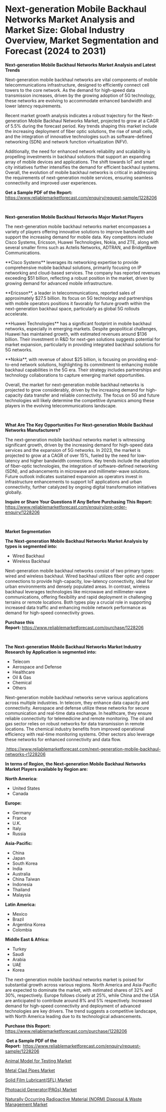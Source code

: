 <p><h1>Next-generation Mobile Backhaul Networks Market Analysis and Market Size: Global Industry Overview, Market Segmentation and Forecast (2024 to 2031)</h1></p><p><strong>Next-generation Mobile Backhaul Networks Market Analysis and Latest Trends</strong></p>
<p><p>Next-generation mobile backhaul networks are vital components of mobile telecommunications infrastructure, designed to efficiently connect cell towers to the core network. As the demand for high-speed data transmission increases, driven by the growing adoption of 5G technology, these networks are evolving to accommodate enhanced bandwidth and lower latency requirements. </p><p>Recent market growth analysis indicates a robust trajectory for the Next-generation Mobile Backhaul Networks Market, projected to grow at a CAGR of 5.5% during the forecast period. Key trends shaping this market include the increasing deployment of fiber optic solutions, the rise of small cells, and the integration of innovative technologies such as software-defined networking (SDN) and network function virtualization (NFV). </p><p>Additionally, the need for enhanced network reliability and scalability is propelling investments in backhaul solutions that support an expanding array of mobile devices and applications. The shift towards IoT and smart city initiatives further intensifies the demand for efficient backhaul systems. Overall, the evolution of mobile backhaul networks is critical in addressing the requirements of next-generation mobile services, ensuring seamless connectivity and improved user experiences.</p></p>
<p><strong>Get a Sample PDF of the Report:&nbsp;</strong> <a href="https://www.reliablemarketforecast.com/enquiry/request-sample/1228206?utm_campaign=1108&utm_medium=2&utm_source=Github&utm_content=ia&utm_term=15102024&utm_id=next-generation-mobile-backhaul-networks">https://www.reliablemarketforecast.com/enquiry/request-sample/1228206</a></p>
<p>&nbsp;</p>
<p><strong>Next-generation Mobile Backhaul Networks Major Market Players</strong></p>
<p><p>The next-generation mobile backhaul networks market encompasses a variety of players offering innovative solutions to improve bandwidth and support the increasing demand for mobile data. Key competitors include Cisco Systems, Ericsson, Huawei Technologies, Nokia, and ZTE, along with several smaller firms such as Actelis Networks, ADTRAN, and BridgeWave Communications.</p><p>**Cisco Systems** leverages its networking expertise to provide comprehensive mobile backhaul solutions, primarily focusing on IP networking and cloud-based services. The company has reported revenues exceeding $51 billion, reflecting a robust position in the market, driven by growing demand for advanced mobile infrastructure.</p><p>**Ericsson**, a leader in telecommunications, reported sales of approximately $27.5 billion. Its focus on 5G technology and partnerships with mobile operators positions it favorably for future growth within the next-generation backhaul space, particularly as global 5G rollouts accelerate.</p><p>**Huawei Technologies** has a significant footprint in mobile backhaul networks, especially in emerging markets. Despite geopolitical challenges, Huawei has maintained growth, with estimated revenues around $136 billion. Their investment in R&D for next-gen solutions suggests potential for market expansion, particularly in providing integrated backhaul solutions for 5G networks.</p><p>**Nokia**, with revenue of about $25 billion, is focusing on providing end-to-end network solutions, highlighting its commitment to enhancing mobile backhaul capabilities in the 5G era. Their strategy includes partnerships and technology collaborations to capture emerging market opportunities.</p><p>Overall, the market for next-generation mobile backhaul networks is projected to grow considerably, driven by the increasing demand for high-capacity data transfer and reliable connectivity. The focus on 5G and future technologies will likely determine the competitive dynamics among these players in the evolving telecommunications landscape.</p></p>
<p>&nbsp;</p>
<p><strong>What Are The Key Opportunities For Next-generation Mobile Backhaul Networks Manufacturers?</strong></p>
<p><p>The next-generation mobile backhaul networks market is witnessing significant growth, driven by the increasing demand for high-speed data services and the expansion of 5G networks. In 2023, the market is projected to grow at a CAGR of over 15%, fueled by the need for low-latency and higher bandwidth connections. Key trends include the adoption of fiber-optic technologies, the integration of software-defined networking (SDN), and advancements in microwave and millimeter-wave solutions. Future outlook indicates sustained expansion as operators invest in infrastructure enhancements to support IoT applications and urban connectivity, further catalyzed by ongoing digital transformation initiatives globally.</p></p>
<p><strong>Inquire or Share Your Questions If Any Before Purchasing This Report:</strong> <a href="https://www.reliablemarketforecast.com/enquiry/pre-order-enquiry/1228206?utm_campaign=1108&utm_medium=2&utm_source=Github&utm_content=ia&utm_term=15102024&utm_id=next-generation-mobile-backhaul-networks">https://www.reliablemarketforecast.com/enquiry/pre-order-enquiry/1228206</a></p>
<p>&nbsp;</p>
<p><strong>Market Segmentation</strong></p>
<p><strong>The Next-generation Mobile Backhaul Networks Market Analysis by types is segmented into:</strong></p>
<p><ul><li>Wired Backhaul</li><li>Wireless Backhaul</li></ul></p>
<p><p>Next-generation mobile backhaul networks consist of two primary types: wired and wireless backhaul. Wired backhaul utilizes fiber optic and copper connections to provide high-capacity, low-latency connectivity, ideal for urban environments and densely populated areas. In contrast, wireless backhaul leverages technologies like microwave and millimeter-wave communications, offering flexibility and rapid deployment in challenging terrains or remote locations. Both types play a crucial role in supporting increased data traffic and enhancing mobile network performance as demand for high-speed connectivity grows.</p></p>
<p><strong>Purchase this Report:&nbsp;</strong><a href="https://www.reliablemarketforecast.com/purchase/1228206?utm_campaign=1108&utm_medium=2&utm_source=Github&utm_content=ia&utm_term=15102024&utm_id=next-generation-mobile-backhaul-networks">https://www.reliablemarketforecast.com/purchase/1228206</a></p>
<p>&nbsp;</p>
<p><strong>The Next-generation Mobile Backhaul Networks Market Industry Research by Application is segmented into:</strong></p>
<p><ul><li>Telecom</li><li>Aerospace and Defense</li><li>Healthcare</li><li>Oil & Gas</li><li>Chemical</li><li>Others</li></ul></p>
<p><p>Next-generation mobile backhaul networks serve various applications across multiple industries. In telecom, they enhance data capacity and connectivity. Aerospace and defense utilize these networks for secure communication and real-time data exchange. In healthcare, they ensure reliable connectivity for telemedicine and remote monitoring. The oil and gas sector relies on robust networks for data transmission in remote locations. The chemical industry benefits from improved operational efficiency with real-time monitoring systems. Other sectors also leverage these networks for enhanced connectivity and data flow.</p></p>
<p><a href="https://www.reliablemarketforecast.com/next-generation-mobile-backhaul-networks-r1228206?utm_campaign=1108&utm_medium=2&utm_source=Github&utm_content=ia&utm_term=15102024&utm_id=next-generation-mobile-backhaul-networks">&nbsp;https://www.reliablemarketforecast.com/next-generation-mobile-backhaul-networks-r1228206</a></p>
<p><strong>In terms of Region, the Next-generation Mobile Backhaul Networks Market Players available by Region are:</strong></p>
<p>
    <p> <strong> North America: </strong>
        <ul>
            <li>United States</li>
            <li>Canada</li>
        </ul>
        </p> 
    <p> <strong> Europe: </strong>
        <ul>
            <li>Germany</li>
            <li>France</li>
            <li>U.K.</li>
            <li>Italy</li>
            <li>Russia</li>
        </ul>
        </p> 
    <p> <strong> Asia-Pacific: </strong>
        <ul>
            <li>China</li>
            <li>Japan</li>
            <li>South Korea</li>
            <li>India</li>
            <li>Australia</li>
            <li>China Taiwan</li>
            <li>Indonesia</li>
            <li>Thailand</li>
            <li>Malaysia</li>
        </ul>
        </p> 
    <p> <strong> Latin America: </strong>
        <ul>
            <li>Mexico</li>
            <li>Brazil</li>
            <li>Argentina Korea</li>
            <li>Colombia</li>
        </ul>
        </p> 
    <p> <strong> Middle East & Africa: </strong>
        <ul>
            <li>Turkey</li>
            <li>Saudi</li>
            <li>Arabia</li>
            <li>UAE</li>
            <li>Korea</li>
        </ul>
    </p>
    </p>
<p><p>The next-generation mobile backhaul networks market is poised for substantial growth across various regions. North America and Asia-Pacific are expected to dominate the market, with estimated shares of 32% and 30%, respectively. Europe follows closely at 25%, while China and the USA are anticipated to contribute around 8% and 5% respectively. Increased demand for high-speed connectivity and deployment of advanced technologies are key drivers. The trend suggests a competitive landscape, with North America leading due to its technological advancements.</p></p>
<p><strong>Purchase this Report: </strong><a href="https://www.reliablemarketforecast.com/purchase/1228206?utm_campaign=1108&utm_medium=2&utm_source=Github&utm_content=ia&utm_term=15102024&utm_id=next-generation-mobile-backhaul-networks">https://www.reliablemarketforecast.com/purchase/1228206</a></p>
<p>&nbsp;<strong>Get a Sample PDF of the Report:&nbsp;&nbsp;</strong><a href="https://www.reliablemarketforecast.com/enquiry/request-sample/1228206?utm_campaign=1108&utm_medium=2&utm_source=Github&utm_content=ia&utm_term=15102024&utm_id=next-generation-mobile-backhaul-networks">https://www.reliablemarketforecast.com/enquiry/request-sample/1228206</a></p>
<p><strong></strong></p>
<p><p><a href="https://github.com/halkoitweden3/Market-Research-Report-List-1/blob/main/animal-model-for-testing-market.md?utm_campaign=1108&utm_medium=2&utm_source=Github&utm_content=ia&utm_term=15102024&utm_id=next-generation-mobile-backhaul-networks">Animal Model for Testing Market</a></p><p><a href="https://www.linkedin.com/pulse/future-ready-strategic-insights-global-metal-clad-pipes-market-34w6f?trk=public_post_embed_feed-article-content&utm_campaign=1108&utm_medium=2&utm_source=Github&utm_content=ia&utm_term=15102024&utm_id=next-generation-mobile-backhaul-networks">Metal Clad Pipes Market</a></p><p><a href="https://www.linkedin.com/pulse/solid-film-lubricantsfl-market-revolution-2024-2031-trends-mk13f?trk=public_post_embed_feed-article-content&utm_campaign=1108&utm_medium=2&utm_source=Github&utm_content=ia&utm_term=15102024&utm_id=next-generation-mobile-backhaul-networks">Solid Film Lubricant(SFL) Market</a></p><p><a href="https://www.linkedin.com/pulse/photoacid-generatorpags-market-segmentation-applications-tysyf?trk=public_post_embed_feed-article-content&utm_campaign=1108&utm_medium=2&utm_source=Github&utm_content=ia&utm_term=15102024&utm_id=next-generation-mobile-backhaul-networks">Photoacid Generator(PAGs) Market</a></p><p><a href="https://github.com/rozh43oreder/Market-Research-Report-List-1/blob/main/naturally-occurring-radioactive-material-norm-disposal-waste-management-market.md?utm_campaign=1108&utm_medium=2&utm_source=Github&utm_content=ia&utm_term=15102024&utm_id=next-generation-mobile-backhaul-networks">Naturally Occurring Radioactive Material (NORM) Disposal & Waste Management Market</a></p></p>
